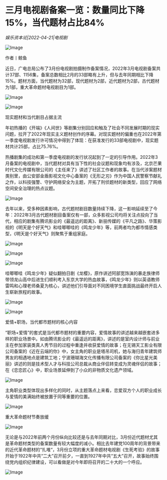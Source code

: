 # 三月电视剧备案一览：数量同比下降15%，当代题材占比84%

*娱乐资本论|2022-04-21|电视剧*

![Image](https://inews.gtimg.com/newsapp_bt/0/14779902568/641)

作者丨鲸鱼

近日，广电总局公布了3月份电视剧拍摄制作备案情况，2022年3月电视剧备案共计37部、1156集，备案总数相比2月的33部略有上升，但与去年同期相比下降15%。题材方面，当代题材为32部，现代题材为2部，近代题材为2部，古代题材为1部，重大革命题材电视剧目为1部。

![Image](https://inews.gtimg.com/newsapp_bt/0/14779896629/641)

![Image](https://inews.gtimg.com/newsapp_bt/0/14779896619/641)

现实题材和当代剧目占据主流

年初热播的《开端》《人间世》等剧集分别回应和触及了社会不同发展时期的现实问题，拉开了2022年现实主义题材创作的序幕。对现实题材的偏重也在2022年第一季度电视剧发行许可情况中得到了体现：在获准发行的33部电视剧中，现实题材共计25部，占比75.76%。

热播剧集的成功和第一季度电视剧的发行状况起到了一定的引导作用。2022年3月备案的电视剧中，当代题材对具有当下性的社会议题和现象均有涉及，北京芒果时代文化传媒有限公司的《主任来了》讲述了社区工作者的故事。在当代涉案题材类别里，由公安部金盾影视文化中心备案的《无形之刃》作为中国人民警察节献礼之作，以科技强警、守护网络安全为主题，开拓了刑侦题材的新类型，回应了网络空间安全治理的热点议题。

![Image](https://inews.gtimg.com/newsapp_bt/0/14779896638/641)

去年以来，受多种因素影响，古代题材剧目数量持续下降，这一影响延续至了今年：2022年3月古代题材剧目备案仅有一部，众多影视公司均将关注点投向了当代，相应的剧集有腾讯影业的《最遥远的距离》、新丽传媒的《平凡之路》、华策影视的《明天是个好天气》和哇唧唧哇的《鸣龙少年》等，前两者均为都市情感类型，《明天是个好天气》则聚焦于重组家庭。

![Image](https://inews.gtimg.com/newsapp_bt/0/14779896628/641)

![Image](https://inews.gtimg.com/newsapp_bt/0/14779896633/641)

![Image](https://inews.gtimg.com/newsapp_bt/0/14779896630/641)

哇唧唧哇《鸣龙少年》疑似翻拍日剧《龙樱》，原作讲述阿部宽饰演的暴走族律师带领龙山高中后进生们顺利考入东京大学的热血故事，《鸣龙少年》则以英语教师雷鸣和心理老师桑夏为核心，讲述他们引导面对不同困境学生直面挑战最终开启人生崭新旅程的故事。

![Image](https://inews.gtimg.com/newsapp_bt/0/14779896639/641)

![Image](https://inews.gtimg.com/newsapp_bt/0/14779896621/641)

爱情+职场，当代都市题材的核心内容

“职场+爱情”的套式是当代都市题材的重要内容，爱情故事的讲述越来越嵌套进多样的职业场景中。如由腾讯影业的《最遥远的距离》，讲述的是室内设计师与前业主在参加家装类真人秀节目的过程中重逢并收获爱情的故事；在无锡天工影业有限公司备案的《近在云端的你》中，女主角的职业是塔吊司机，她与海归青年建筑师男友的相遇地点是建筑工地；宁波珊瑚海文化传播有限公司备案的《你比星光美丽》讲述的则是技术型人才与科技公司总裁从商业伴侣转变成为灵魂伴侣的故事；在《恋恋匠心》中，职业场景延伸到了小众的非物质文化遗产领域。

![Image](https://inews.gtimg.com/newsapp_bt/0/14779896627/641)

主角职业类型体现出多样化的同时，从主题落点上来看，恋爱双方个人的职业成长与爱情的美满始终被放置于同等重要的位置。

![Image](https://inews.gtimg.com/newsapp_bt/0/14779896620/641)

重大革命题材节奏放缓

![Image](https://inews.gtimg.com/newsapp_bt/0/14779896624/641)

无论是与2022年前两个月份纵向比较还是与去年同期对比，3月份近代题材尤其是革命题材类型的备案数量有较大幅度的减小。相比去年建党100周年的背景带来的近代革命题材的“扎堆“，3月份立项的重大革命题材电视剧《生死考验》的故事开始于1922年中共“二大”召开前夕，一直到1927年中共“五大”召开，故事始终围绕党内组织纪律建设，可以看做是对今年即将召开的二十大的一个呼应。

![Image](https://inews.gtimg.com/newsapp_bt/0/14779896634/641)


